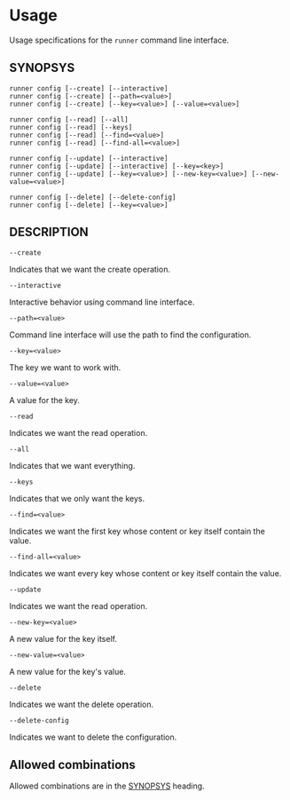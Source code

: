 # Usage

Usage specifications for the `runner` command line interface.

## SYNOPSYS

```terminal
runner config [--create] [--interactive]
runner config [--create] [--path=<value>]
runner config [--create] [--key=<value>] [--value=<value>]

runner config [--read] [--all]
runner config [--read] [--keys]
runner config [--read] [--find=<value>]
runner config [--read] [--find-all=<value>]

runner config [--update] [--interactive]
runner config [--update] [--interactive] [--key=<key>]
runner config [--update] [--key=<value>] [--new-key=<value>] [--new-value=<value>]

runner config [--delete] [--delete-config]
runner config [--delete] [--key=<value>]
```

## DESCRIPTION

`--create`

Indicates that we want the create operation.

`--interactive`

Interactive behavior using command line interface.

`--path=<value>`

Command line interface will use the path to find the configuration.

`--key=<value>`

The key we want to work with.

`--value=<value>`

A value for the key.

`--read`

Indicates we want the read operation.

`--all`

Indicates that we want everything.

`--keys`

Indicates that we only want the keys.

`--find=<value>`

Indicates we want the first key whose content or key itself contain the value.

`--find-all=<value>`

Indicates we want every key whose content or key itself contain the value.

`--update`

Indicates we want the read operation.

`--new-key=<value>`

A new value for the key itself.

`--new-value=<value>`

A new value for the key's value.

`--delete`

Indicates we want the delete operation.

`--delete-config`

Indicates we want to delete the configuration.

## Allowed combinations

Allowed combinations are in the [SYNOPSYS](#synopsys) heading.
